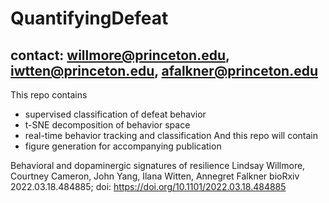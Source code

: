 # QuantifyingDefeat
## contact: willmore@princeton.edu, iwtten@princeton.edu, afalkner@princeton.edu
This repo contains
- supervised classification of defeat behavior
- t-SNE decomposition of behavior space
- real-time behavior tracking and classification
And this repo will contain
- figure generation for accompanying publication


Behavioral and dopaminergic signatures of resilience
Lindsay Willmore, Courtney Cameron, John Yang, Ilana Witten, Annegret Falkner
bioRxiv 2022.03.18.484885; doi: https://doi.org/10.1101/2022.03.18.484885
